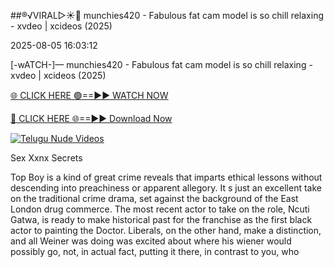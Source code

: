 ##®️√VIRAL▷☀️👄    munchies420 - Fabulous fat cam model is so chill relaxing - xvdeo &#124; xcideos (2025)

2025-08-05 16:03:12



[-wATCH-]—    munchies420 - Fabulous fat cam model is so chill relaxing - xvdeo &#124; xcideos (2025)

[🌐 CLICK HERE 🟢==►► WATCH NOW](https://www.youtucams.com/tracking/githubcom)

[🔴 CLICK HERE 🌐==►► Download Now](https://www.youtucams.com/tracking/githubcom)

[![Telugu Nude Videos](https://i.imgur.com/dJHk4Zq.gif)](https://www.youtucams.com/tracking/githubcom)



Sex Xxnx Secrets

Top Boy is a kind of great crime reveals that imparts ethical lessons without descending into preachiness or apparent allegory. It s just an excellent take on the traditional crime drama, set against the background of the East London drug commerce. The most recent actor to take on the role, Ncuti Gatwa, is ready to make historical past for the franchise as the first black actor to painting the Doctor. Liberals, on the other hand, make a distinction, and all Weiner was doing was excited about where his wiener would possibly go, not, in actual fact, putting it there, in contrast to you, who